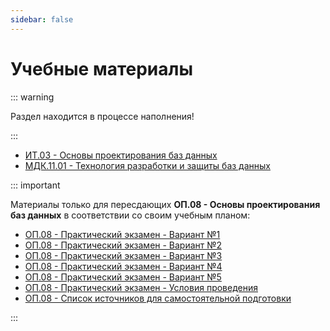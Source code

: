 ```yaml
---
sidebar: false
---
```


# Учебные материалы

::: warning

Раздел находится в процессе наполнения!

:::

- [ИТ.03 - Основы проектирования баз данных](/disciplines/it03/)
- [МДК.11.01 - Технология разработки и защиты баз данных](/disciplines/mdk1101/)

::: important

Материалы только для пересдающих **ОП.08 - Основы проектирования баз данных** в соответствии со своим учебным планом:

- [ОП.08 - Практический экзамен - Вариант №1](/disciplines/op08/op08_exam_var_1.md)
- [ОП.08 - Практический экзамен - Вариант №2](/disciplines/op08/op08_exam_var_2.md)
- [ОП.08 - Практический экзамен - Вариант №3](/disciplines/op08/op08_exam_var_3.md)
- [ОП.08 - Практический экзамен - Вариант №4](/disciplines/op08/op08_exam_var_4.md)
- [ОП.08 - Практический экзамен - Вариант №5](/disciplines/op08/op08_exam_var_5.md)
- [ОП.08 - Практический экзамен - Условия проведения](/disciplines/op08/op08_exam.md)
- [ОП.08 - Список источников для самостоятельной подготовки](/disciplines/op08/op08_sources.md)

:::

